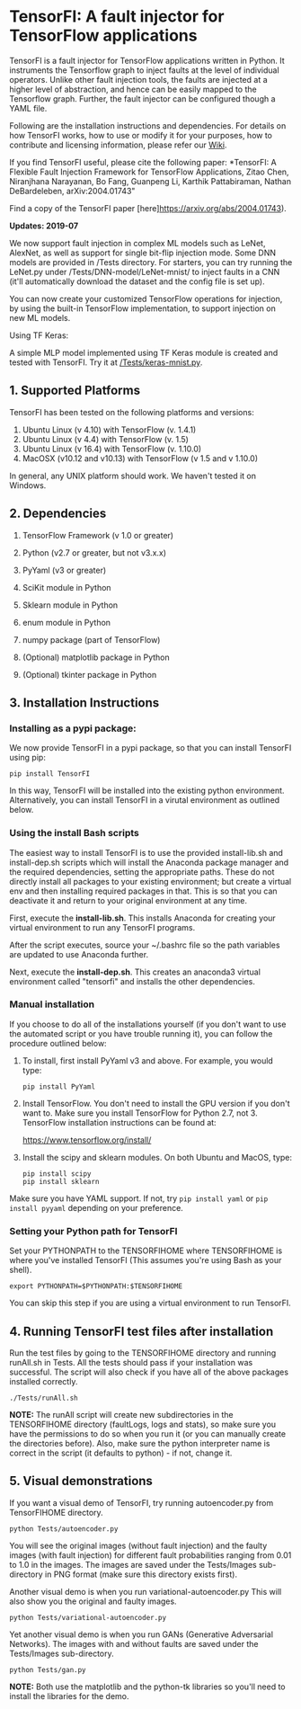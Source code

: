 # TensorFI: A fault injector for TensorFlow applications

TensorFI is a fault injector for TensorFlow applications written in 
Python. It instruments the Tensorflow graph to inject faults at the
level of individual operators. Unlike other fault injection tools,
the faults are injected at a higher level of abstraction, and hence
can be easily mapped to the Tensorflow graph. Further, the fault
injector can be configured though a YAML file. 

Following are the installation instructions and dependencies. For
details on how TensorFI works, how to use or modify it for your purposes,
how to contribute and licensing information, please refer our
[Wiki](https://github.com/DependableSystemsLab/TensorFI/wiki).

If you find TensorFI useful, please cite the following paper: *TensorFI: A Flexible Fault Injection Framework for TensorFlow Applications, Zitao Chen, Niranjhana Narayanan, Bo Fang, Guanpeng Li, Karthik Pattabiraman, Nathan DeBardeleben,  arXiv:2004.01743"

Find a copy of the TensorFI paper [here]https://arxiv.org/abs/2004.01743).



**Updates: 2019-07**

We now support fault injection in complex ML models such as LeNet, AlexNet, as well as support for single bit-flip injection mode. Some DNN models are provided in /Tests directory. For starters, you can try running the LeNet.py under /Tests/DNN-model/LeNet-mnist/ to inject faults in a CNN (it'll automatically download the dataset and the config file is set up).

You can now create your customized TensorFlow operations for injection, by using the built-in TensorFlow implementation, to support injection on new ML models.

Using TF Keras:

A simple MLP model implemented using TF Keras module is created and tested with TensorFI. Try it at [/Tests/keras-mnist.py](https://github.com/nniranjhana/TensorFI/blob/master/Tests/keras-mnist.py).


## 1. Supported Platforms

TensorFI has been tested on the following platforms and versions:

1. Ubuntu Linux (v 4.10) with TensorFlow (v. 1.4.1)
2. Ubuntu Linux (v 4.4) with TensorFlow (v. 1.5)  
3. Ubuntu Linux (v 16.4) with TensorFlow (v. 1.10.0) 
4. MacOSX (v10.12 and v10.13) with TensorFlow (v 1.5 and v 1.10.0) 

In general, any UNIX platform should work. We haven't tested it on Windows.

## 2. Dependencies

1. TensorFlow Framework (v 1.0 or greater)

2. Python (v2.7 or greater, but not v3.x.x)

3. PyYaml (v3 or greater)

4. SciKit module in Python

5. Sklearn module in Python

6. enum module in Python

7. numpy package (part of TensorFlow)

8. (Optional) matplotlib package in Python

9. (Optional) tkinter package in Python

## 3. Installation Instructions

### Installing as a pypi package:

We now provide TensorFI in a pypi package, so that you can install TensorFI
using pip:

   ```
   pip install TensorFI
   ```

In this way, TensorFI will be installed into the existing python environment.
Alternatively, you can install TensorFI in a virutal environment as outlined
below.

### Using the install Bash scripts

The easiest way to install TensorFI is to use the provided install-lib.sh and
install-dep.sh scripts which will install the Anaconda package manager and the
required dependencies, setting the appropriate paths. These do not directly
install all packages to your existing environment; but create a virtual env and
then installing required packages in that. This is so that you can deactivate it
and return to your original environment at any time.

First, execute the **install-lib.sh**. This installs Anaconda for creating your
virtual environment to run any TensorFI programs.

After the script executes, source your ~/.bashrc file so the path variables
are updated to use Anaconda further.

Next, execute the **install-dep.sh**. This creates an anaconda3 virtual
environment called "tensorfi" and installs the other dependencies.

### Manual installation

If you choose to do all of the installations yourself (if you don't want to
use the automated script or you have trouble running it), you can follow the
procedure outlined below:

1. To install, first install PyYaml v3 and above.
For example, you would type:

   ```
   pip install PyYaml
   ```

2. Install TensorFlow. You don't need to install
the GPU version if you don't want to. Make
sure you install TensorFlow for Python 2.7, not 3.
TensorFlow installation instructions can be found at:

	https://www.tensorflow.org/install/

3. Install the scipy and sklearn modules. On both
Ubuntu and MacOS, type:

   ```
   pip install scipy
   pip install sklearn
   ```

Make sure you have YAML support. If not, try `pip install yaml`
or `pip install pyyaml` depending on your preference.

### Setting your Python path for TensorFI

Set your PYTHONPATH to the TENSORFIHOME
where TENSORFIHOME is where you've installed TensorFI
(This assumes you're using Bash as your shell).

   ```
   export PYTHONPATH=$PYTHONPATH:$TENSORFIHOME
   ```

You can skip this step if you are using a virtual environment to
run TensorFI.

## 4. Running TensorFI test files after installation

Run the test files by going to the TENSORFIHOME
directory and running runAll.sh in Tests. All the
tests should pass if your installation was successful. 
The script will also check if you have all of 
the above packages installed correctly.

   ```
   ./Tests/runAll.sh
   ```

   **NOTE:** The runAll script will create new subdirectories
in the TENSORFIHOME directory (faultLogs, logs and stats),
so make sure you have the permissions to do so when 
you run it (or you can manually create the directories before).
Also, make sure the python interpreter name is correct
in the script (it defaults to python) - if not, change it.

## 5. Visual demonstrations

If you want a visual demo of TensorFI, 
  try running autoencoder.py from TensorFIHOME directory.

   ```
   python Tests/autoencoder.py
   ```

   You will see the original images (without fault injection)
and the faulty images (with fault injection) for different
fault probabilities ranging from 0.01 to 1.0 in the images.
The images are saved under the Tests/Images sub-directory 
in PNG format (make sure this directory exists first). 

   Another visual demo is when you run variational-autoencoder.py
This will also show you the original and faulty images.

   ```
   python Tests/variational-autoencoder.py
   ```

   Yet another visual demo is when you run GANs (Generative
Adversarial Networks). The images with and without faults 
are saved under the Tests/Images sub-directory.
	
   ```
   python Tests/gan.py
   ```

   **NOTE:** Both use the matplotlib and the python-tk libraries
      so you'll need to install the libraries for the demo.

